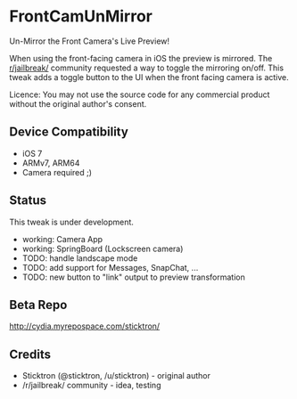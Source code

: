 FrontCamUnMirror
================

Un-Mirror the Front Camera's Live Preview!

When using the front-facing camera in iOS the preview is mirrored.
The [r/jailbreak/](http://reddit.com/r/jailbreak/) community requested a way to toggle the mirroring on/off.
This tweak adds a toggle button to the UI when the front facing camera is active.

Licence:
You may not use the source code for any commercial product without the original author's consent.

## Device Compatibility

* iOS 7
* ARMv7, ARM64
* Camera required ;)

## Status

This tweak is under development.

* working: Camera App
* working: SpringBoard (Lockscreen camera)
* TODO: handle landscape mode
* TODO: add support for Messages, SnapChat, ...
* TODO: new button to "link" output to preview transformation

## Beta Repo

http://cydia.myrepospace.com/sticktron/


## Credits

* Sticktron (@sticktron, /u/sticktron) - original author
* /r/jailbreak/ community - idea, testing

